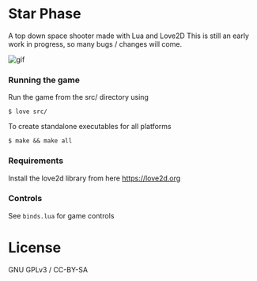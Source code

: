 # Star Phase
A top down space shooter made with Lua and Love2D
This is still an early work in progress, so many bugs / changes will come.

![gif](https://media.giphy.com/media/U1TdvczjcIhNu/giphy.gif)

### Running the game
Run the game from the src/ directory using
```
$ love src/
```

To create standalone executables for all platforms 
```
$ make && make all
```

### Requirements
Install the love2d library from here https://love2d.org

### Controls
See `binds.lua` for game controls


# License
GNU GPLv3 / CC-BY-SA

